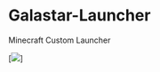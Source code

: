 # Galastar-Launcher
Minecraft Custom Launcher

[<img src="https://cdn.discordapp.com/attachments/813146345069477939/826515660900270121/Sans_titre-1.png">]
